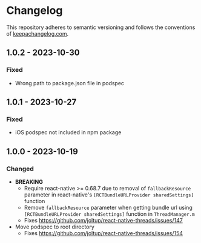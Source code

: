 # Changelog

This repository adheres to semantic versioning and follows the conventions of [keepachangelog.com](http://keepachangelog.com).

## 1.0.2 - 2023-10-30
### Fixed
- Wrong path to package.json file in podspec

## 1.0.1 - 2023-10-27
### Fixed
- iOS podspec not included in npm package

## 1.0.0 - 2023-10-19
### Changed
- **BREAKING**
  - Require react-native >= 0.68.7 due to removal of `fallbackResource` parameter in react-native's `[RCTBundleURLProvider sharedSettings]` function
  - Remove `fallbackResource` parameter when getting bundle url using `[RCTBundleURLProvider sharedSettings]` function in `ThreadManager.m`
  - Fixes https://github.com/joltup/react-native-threads/issues/147
- Move podspec to root directory
  - Fixes https://github.com/joltup/react-native-threads/issues/154
